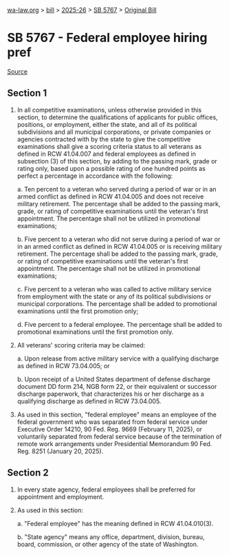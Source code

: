 [wa-law.org](/) > [bill](/bill/) > [2025-26](/bill/2025-26/) > [SB 5767](/bill/2025-26/sb/5767/) > [Original Bill](/bill/2025-26/sb/5767/1/)

# SB 5767 - Federal employee hiring pref

[Source](http://lawfilesext.leg.wa.gov/biennium/2025-26/Pdf/Bills/Senate%20Bills/5767.pdf)

## Section 1
1. In all competitive examinations, unless otherwise provided in this section, to determine the qualifications of applicants for public offices, positions, or employment, either the state, and all of its political subdivisions and all municipal corporations, or private companies or agencies contracted with by the state to give the competitive examinations shall give a scoring criteria status to all veterans as defined in RCW 41.04.007 and federal employees as defined in subsection (3) of this section, by adding to the passing mark, grade or rating only, based upon a possible rating of one hundred points as perfect a percentage in accordance with the following:

    a. Ten percent to a veteran who served during a period of war or in an armed conflict as defined in RCW 41.04.005 and does not receive military retirement. The percentage shall be added to the passing mark, grade, or rating of competitive examinations until the veteran's first appointment. The percentage shall not be utilized in promotional examinations;

    b. Five percent to a veteran who did not serve during a period of war or in an armed conflict as defined in RCW 41.04.005 or is receiving military retirement. The percentage shall be added to the passing mark, grade, or rating of competitive examinations until the veteran's first appointment. The percentage shall not be utilized in promotional examinations;

    c. Five percent to a veteran who was called to active military service from employment with the state or any of its political subdivisions or municipal corporations. The percentage shall be added to promotional examinations until the first promotion only;

    d. Five percent to a federal employee. The percentage shall be added to promotional examinations until the first promotion only.

2. All veterans' scoring criteria may be claimed:

    a. Upon release from active military service with a qualifying discharge as defined in RCW 73.04.005; or

    b. Upon receipt of a United States department of defense discharge document DD form 214, NGB form 22, or their equivalent or successor discharge paperwork, that characterizes his or her discharge as a qualifying discharge as defined in RCW 73.04.005.

3. As used in this section, "federal employee" means an employee of the federal government who was separated from federal service under Executive Order 14210, 90 Fed. Reg. 9669 (February 11, 2025), or voluntarily separated from federal service because of the termination of remote work arrangements under Presidential Memorandum 90 Fed. Reg. 8251 (January 20, 2025).

## Section 2
1. In every state agency, federal employees shall be preferred for appointment and employment.

2. As used in this section:

    a. "Federal employee" has the meaning defined in RCW 41.04.010(3).

    b. "State agency" means any office, department, division, bureau, board, commission, or other agency of the state of Washington.

